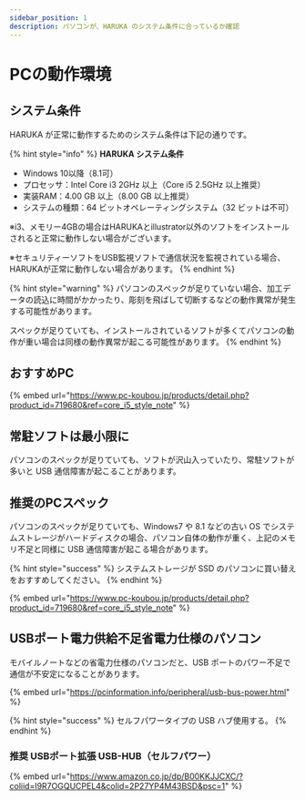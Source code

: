 ```yaml
---
sidebar_position: 1
description: パソコンが、HARUKA のシステム条件に合っているか確認
---
```


# PCの動作環境

## システム条件

HARUKA が正常に動作するためのシステム条件は下記の通りです。

{% hint style="info" %}
**HARUKA システム条件**

* Windows 10以降（8.1可）
* プロセッサ：Intel Core i3 2GHz 以上（Core i5 2.5GHz 以上推奨）
* 実装RAM：4.00 GB 以上（8.00 GB 以上推奨）
* システムの種類：64 ビットオペレーティングシステム（32 ビットは不可）

※i3、メモリー4GBの場合はHARUKAとillustrator以外のソフトをインストールされると正常に動作しない場合がございます。

※セキュリティーソフトをUSB監視ソフトで通信状況を監視されている場合、HARUKAが正常に動作しない場合があります。
{% endhint %}



{% hint style="warning" %}
パソコンのスペックが足りていない場合、加工データの読込に時間がかかったり、彫刻を飛ばして切断するなどの動作異常が発生する可能性があります。

スペックが足りていても、インストールされているソフトが多くてパソコンの動作が重い場合は同様の動作異常が起こる可能性があります。
{% endhint %}


## おすすめPC

{% embed url="https://www.pc-koubou.jp/products/detail.php?product_id=719680&ref=core_i5_style_note" %}

## 常駐ソフトは最小限に

パソコンのスペックが足りていても、ソフトが沢山入っていたり、常駐ソフトが多いと USB 通信障害が起こることがあります。


## 推奨のPCスペック

パソコンのスペックが足りていても、Windows7 や 8.1 などの古い OS でシステムストレージがハードディスクの場合、パソコン自体の動作が重く、上記のメモリ不足と同様に USB 通信障害が起こる場合があります。

{% hint style="success" %}
システムストレージが SSD のパソコンに買い替えをおすすめしてください。
{% endhint %}

{% embed url="https://www.pc-koubou.jp/products/detail.php?product_id=719680&ref=core_i5_style_note" %}

## USBポート電力供給不足省電力仕様のパソコン

モバイルノートなどの省電力仕様のパソコンだと、USB ポートのパワー不足で通信が不安定になることがあります。

{% embed url="https://pcinformation.info/peripheral/usb-bus-power.html" %}

{% hint style="success" %}
セルフパワータイプの USB ハブ使用する。
{% endhint %}

### 推奨 USBポート拡張 USB-HUB（セルフパワー）

{% embed url="https://www.amazon.co.jp/dp/B00KKJJCXC/?coliid=I9R7OGQUCPEL4&colid=2P27YP4M43BSD&psc=1" %}
